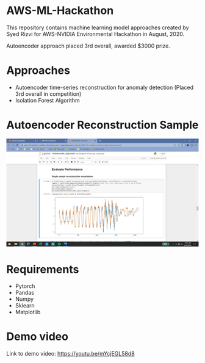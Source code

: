 # AWS-ML-Hackathon
This repository contains machine learning model approaches created by Syed Rizvi for AWS-NVIDIA Environmental Hackathon in August, 2020.

Autoencoder approach placed 3rd overall, awarded $3000 prize.

# Approaches
- Autoencoder time-series reconstruction for anomaly detection (Placed 3rd overall in competition)
- Isolation Forest Algorithm

# Autoencoder Reconstruction Sample
![Time Series Reconstruction](/screenshots/time_series_reconstruction.png)

# Requirements
- Pytorch
- Pandas
- Numpy
- Sklearn
- Matplotlib

# Demo video
Link to demo video: https://youtu.be/mYcjEGL58d8
